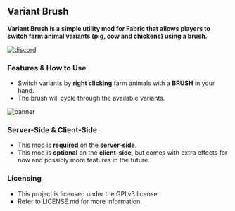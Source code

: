 ## Variant Brush
**Variant Brush is a simple utility mod for Fabric that allows players to switch farm animal
variants (pig, cow and chickens) using a brush.**

[![discord](https://cdn.jsdelivr.net/npm/@intergrav/devins-badges@3/assets/cozy/social/discord-plural_vector.svg)](https://discord.gg/zUetzp3Gzk)

### Features & How to Use
- Switch variants by **right clicking** farm animals with a **BRUSH** in your hand.
- The brush will cycle through the available variants.

![banner](https://i.imgur.com/JTMunih.png)

### Server-Side & Client-Side
- This mod is **required** on the **server-side**.
- This mod is **optional** on the **client-side**, but comes with
  extra effects for now and possibly more features in the future.

### Licensing
- This project is licensed under the GPLv3 license.
- Refer to LICENSE.md for more information.
